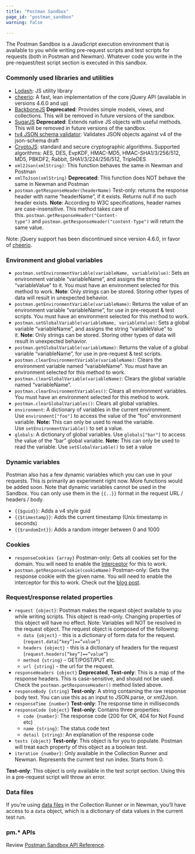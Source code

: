 ```yaml
---
title: "Postman Sandbox"
page_id: "postman_sandbox"
warning: false

---
```



The Postman Sandbox is a JavaScript execution environment that is available to you while writing pre-request scripts and test scripts for requests (both in Postman and Newman). Whatever code you write in the pre-request/test script section is executed in this sandbox.

### Commonly used libraries and utilities

*   [Lodash](https://lodash.com/): JS utility library
*   [cheerio](https://cheerio.js.org/): A fast, lean implementation of the core jQuery API (available in versions 4.6.0 and up)
*   [BackboneJS](http://backbonejs.org/) **Deprecated**: Provides simple models, views, and collections. This will be removed in future versions of the sandbox.
*   [SugarJS](http://sugarjs.com/) **Deprecated**: Extends native JS objects with useful methods. This will be removed in future versions of the sandbox.
*   [tv4 JSON schema validator](https://github.com/geraintluff/tv4): Validates JSON objects against v4 of the json-schema draft
*   [CryptoJS](https://code.google.com/p/crypto-js/): standard and secure cryptographic algorithms. Supported algorithms: AES, DES, EvpKDF, HMAC-MD5, HMAC-SHA1/3/256/512, MD5, PBKDF2, Rabbit, SHA1/3/224/256/512, TripleDES
*   `xml2Json(xmlString)`: This function behaves the same in Newman and Postman
*   `xmlToJson(xmlString)` **Deprecated**: This function does NOT behave the same in Newman and Postman
*   `postman.getResponseHeader(headerName)` Test-only: returns the response header with name “headerName”, if it exists. Returns null if no such header exists. **Note**: According to W3C specifications, header names are case-insensitive. This method takes care of this. `postman.getResponseHeader("Content-type")` and `postman.getResponseHeader("content-Type")` will return the same value.

Note: jQuery support has been discontinued since version 4.6.0, in favor of [cheerio](https://cheerio.js.org/).

### Environment and global variables

*   `postman.setEnvironmentVariable(variableName, variableValue)`: Sets an environment variable “variableName”, and assigns the string “variableValue” to it. You must have an environment selected for this method to work. **Note**: Only strings can be stored. Storing other types of data will result in unexpected behavior.
*   `postman.getEnvironmentVariable(variableName)`: Returns the value of an environment variable “variableName”, for use in pre-request & test scripts. You must have an environment selected for this method to work.
*   `postman.setGlobalVariable(variableName, variableValue)`: Sets a global variable “variableName”, and assigns the string “variableValue” to it. **Note**: Only strings can be stored. Storing other types of data will result in unexpected behavior.
*   `postman.getGlobalVariable(variableName)`: Returns the value of a global variable “variableName”, for use in pre-request & test scripts.
*   `postman.clearEnvironmentVariable(variableName)`: Clears the environment variable named “variableName”. You must have an environment selected for this method to work.
*   `postman.clearGlobalVariable(variableName)`: Clears the global variable named “variableName”.
*   `postman.clearEnvironmentVariables()`: Clears all environment variables. You must have an environment selected for this method to work.
*   `postman.clearGlobalVariables()`: Clears all global variables.
*   `environment`: A dictionary of variables in the current environment. Use `environment["foo"]` to access the value of the “foo” environment variable. **Note:** This can only be used to read the variable. Use `setEnvironmentVariable()` to set a value.
*   `globals`: A dictionary of global variables. Use `globals["bar"]` to access the value of the “bar” global variable. **Note:** This can only be used to read the variable. Use `setGlobalVariable()` to set a value

### Dynamic variables

Postman also has a few dynamic variables which you can use in your requests. This is primarily an experiment right now. More functions would be added soon. Note that dynamic variables cannot be used in the Sandbox. You can only use them in the `{{..}}` format in the request URL / headers / body.

*   `{{$guid}}`: Adds a v4 style guid
*   `{{$timestamp}}`: Adds the current timestamp (Unix timestamp in seconds)
*   `{{$randomInt}}`: Adds a random integer between 0 and 1000

### Cookies

*   `responseCookies {array}` Postman-only: Gets all cookies set for the domain. You will need to enable the [Interceptor](/docs/postman/sending_api_requests/interceptor_extension/) for this to work.
*   `postman.getResponseCookie(cookieName)` Postman-only: Gets the response cookie with the given name. You will need to enable the interceptor for this to work. Check out the [blog post](https://blog.postman.com/index.php/2014/11/28/using-the-interceptor-to-read-and-write-cookies/).

### Request/response related properties

*   `request {object}`: Postman makes the request object available to you while writing scripts. This object is read-only. Changing properties of this object will have no effect. Note: Variables will NOT be resolved in the request object. The request object is composed of the following:
    *   `data {object}` - this is a dictionary of form data for the request. (`request.data[“key”]==”value”`)
    *   `headers {object}` - this is a dictionary of headers for the request (`request.headers[“key”]==”value”`)
    *   `method {string}` - GET/POST/PUT etc.
    *   `url {string}` - the url for the request.
*   `responseHeaders {object}` **Deprecated**, **Test-only**: This is a map of the response headers. This is case-sensitive, and should not be used. Check the `postman.getResponseHeader()` method listed above.
*   `responseBody {string}` **Test-only**: A string containing the raw response body text. You can use this as an input to JSON.parse, or xml2Json.
*   `responseTime {number}` **Test-only**: The response time in milliseconds
*   `responseCode {object}` **Test-only**: Contains three properties:
    *   `code {number}`: The response code (200 for OK, 404 for Not Found etc)
    *   `name {string}`: The status code text
    *   `detail {string}`: An explanation of the response code
*   `tests {object}` **Test-only**: This object is for you to populate. Postman will treat each property of this object as a boolean test.
*   `iteration {number}`: Only available in the Collection Runner and Newman. Represents the current test run index. Starts from 0.

**Test-only**: This object is only available in the test script section. Using this in a pre-request script will throw an error.

### Data files

If you’re using [data files](https://blog.postman.com/index.php/2014/10/28/using-csv-and-json-files-in-the-postman-collection-runner/) in the Collection Runner or in Newman, you’ll have access to a `data` object, which is a dictionary of data values in the current test run.

### pm.* APIs

Review [Postman Sandbox API Reference](https://learning.postman.com/docs/postman/scripts/postman_sandbox_api_reference/).
